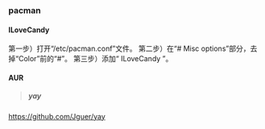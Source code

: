 ### pacman

#### ILoveCandy

第一步）打开“/etc/pacman.conf”文件。
第二步）在“# Misc options”部分，去掉“Color”前的“#”。
第三步）添加“ ILoveCandy ”。

#### AUR

> ##### yay

https://github.com/Jguer/yay
